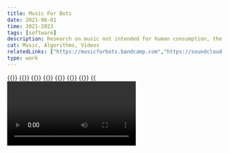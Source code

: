 ```yaml
---
title: Music For Bots
date: 2021-06-01
time: 2021-2023
tags: [software]
description: Research on music not intended for human consumption, the first ep containg ambient tracks made from all available sizes of random wikimedia commons images
cat: Music, Algorithms, Videos
relatedLinks: ["https://musicforbots.bandcamp.com","https://soundcloud.com/musicforbots","https://instagram.com/musicforbots"]
type: work
---
```

{{<img bandcamp>}}
{{<img cover1>}}
{{<img cover2>}}
{{<img cover3>}}
{{<img cover4>}}
{{<img audacity>}}
{{<img script>}}
{{<video musicforbots>}}
